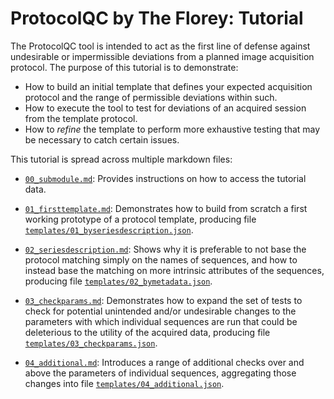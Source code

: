 # ProtocolQC by The Florey: Tutorial

The ProtocolQC tool is intended to act as the first line of defense
against undesirable or impermissible deviations from a planned image acquisition protocol.
The purpose of this tutorial is to demonstrate:
-   How to build an initial template that defines your expected acquisition protocol
    and the range of permissible deviations within such.
-   How to execute the tool to test for deviations of an acquired session from the template protocol.
-   How to *refine* the template to perform more exhaustive testing
    that may be necessary to catch certain issues.

This tutorial is spread across multiple markdown files:

-   [`00_submodule.md`](00_submodule.md):
    Provides instructions on how to access the tutorial data.

-   [`01_firsttemplate.md`](01_firsttemplate.md):
    Demonstrates how to build from scratch
    a first working prototype of a protocol template,
    producing file [`templates/01_byseriesdescription.json`](templates/01_byseriesdescription.json).

-   [`02_seriesdescription.md`](02_seriesdescription.md):
    Shows why it is preferable to not base the protocol matching
    simply on the names of sequences,
    and how to instead base the matching
    on more intrinsic attributes of the sequences,
    producing file [`templates/02_bymetadata.json`](templates/02_bymetadata.json).

-   [`03_checkparams.md`](03_checkparams.md):
    Demonstrates how to expand the set of tests
    to check for potential unintended and/or undesirable changes
    to the parameters with which individual sequences are run
    that could be deleterious to the utility of the acquired data,
    producing file [`templates/03_checkparams.json`](templates/03_checkparams.json).

-   [`04_additional.md`](04_additional.md):
    Introduces a range of additional checks
    over and above the parameters of individual sequences,
    aggregating those changes into file
    [`templates/04_additional.json`](templates/04_additional.json).

